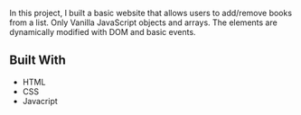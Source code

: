 In this project, I built a basic website that allows users to add/remove books from a list.
 Only Vanilla JavaScript objects and arrays. The elements are dynamically modified with DOM and basic events.



## Built With

- HTML
- CSS
- Javacript

